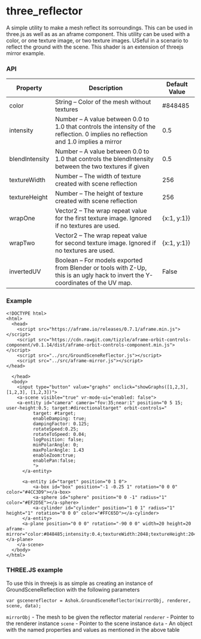 # three_reflector

A simple utility to make a mesh reflect its sorroundings. This can be used in three.js as well as as an aframe component. This utility can be used with a color, or one texture image, or two texture images. USeful in a scenario to reflect the ground with the scene. This shader is an extension of threejs mirror example. 

### API

| Property   | Description | Default Value |
| ---------- | ----------- | ------------- |
| color | String – Color of the mesh without textures  | #848485
| intensity | Number – A value between 0.0 to 1.0 that controls the intensity of the reflection. 0 implies no reflection and 1.0 implies a mirror| 0.5 |
| blendIntensity | Number – A value between 0.0 to 1.0 that controls the blendIntensity between the two textures if given| 0.5 |
| textureWidth | Number – The width of texture created with scene reflection| 256 |
| textureHeight | Number – The height of texture created with scene reflection| 256 |
| wrapOne | Vector2 – The wrap repeat value for the first texture image. Ignored if no textures are used.| {x:1, y:1}} |
| wrapTwo | Vector2 – The wrap repeat value for second texture image. Ignored if no textures are used.| {x:1, y:1}} |
| invertedUV | Boolean – For models exported from Blender or tools with Z-Up, this is an ugly hack to invert the Y-coordinates of the UV map.| False |

### Example
```
<!DOCTYPE html>
<html>
  <head>
    <script src="https://aframe.io/releases/0.7.1/aframe.min.js"></script>
    <script src="https://cdn.rawgit.com/tizzle/aframe-orbit-controls-component/v0.1.14/dist/aframe-orbit-controls-component.min.js"></script>
    <script src="../src/GroundSceneReflector.js"></script>
    <script src="../src/aframe-mirror.js"></script>
</head>

  </head>
  <body>
    <input type="button" value="graphs" onclick="showGraphs([1,2,3], [1,2,3], [1,2,3])">
    <a-scene visible="true" vr-mode-ui="enabled: false">
    <a-entity id="camera" camera="fov:35;near:1" position="0 5 15; user-height:0.5; target:#directionaltarget" orbit-controls="
          target: #target;
          enableDamping: true;
          dampingFactor: 0.125;
          rotateSpeed:0.25;
          rotateToSpeed: 0.04;
          logPosition: false;
          minPolarAngle: 0;        
          maxPolarAngle: 1.43
          enableZoom:true;
          enablePan:false;
          ">
      </a-entity>

      <a-entity id="target" position="0 1 0">
          <a-box id="box" position="-1 -0.25 1" rotation="0 0 0" color="#4CC3D9"></a-box>
          <a-sphere id="sphere" position="0 0 -1" radius="1" color="#EF2D5E"></a-sphere>
          <a-cylinder id="cylinder" position="1 0 1" radius="1" height="1" rotation="0 0 0" color="#FFC65D"></a-cylinder>          
      </a-entity> 
      <a-plane position="0 0 0" rotation="-90 0 0" width=20 height=20 aframe-mirror="color:#848485;intensity:0.4;textureWidth:2048;textureHeight:2048;"></a-plane>
    </a-scene>
  </body>
</html>
```
### THREE.JS example
To use this in threejs is as simple as creating an instance of GroundSceneReflection with the following parameters

```
var gscenereflector = Ashok.GroundSceneReflector(mirrorObj, renderer, scene, data);
```
```mirrorObj``` - The mesh to be given the reflector material
```renderer``` - Pointer to the renderer instance
```scene``` - Pointer to the scene instance
```data``` - An object with the named properties and values as mentioned in the above table








